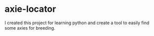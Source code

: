 # axie-locator
I created this project for learning python and create a tool to easily find some axies for breeding.
